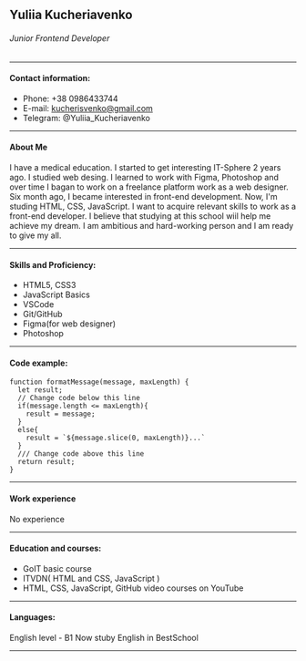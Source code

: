 ## Yuliia Kucheriavenko
###### Junior Frontend Developer
*********
#### Contact information:
* Phone: +38 0986433744
* E-mail: kucherisvenko@gmail.com
* Telegram: @Yuliia_Kucheriavenko
*********
#### About Me
I have a medical education. I started to get interesting IT-Sphere 2 years ago. I studied web desing. I learned to work with Figma, Photoshop and over time I bagan to work on a freelance platform work as a web designer. Six month ago, I became interested in front-end development. 
Now, I'm studing HTML, CSS, JavaScript. I want to acquire relevant skills to work as a front-end developer. 
I believe that studying at this school wiil help me achieve my dream. 
I am ambitious and hard-working person and I am ready to give my all.  
*********
#### Skills and Proficiency:
* HTML5, CSS3
* JavaScript Basics
* VSCode
* Git/GitHub
* Figma(for web designer)
* Photoshop
*********
#### Code example:
```
function formatMessage(message, maxLength) {
  let result;
  // Change code below this line
  if(message.length <= maxLength){
    result = message;
  }
  else{
    result = `${message.slice(0, maxLength)}...`
  }
  /// Change code above this line
  return result;
}
```
*********
#### Work experience
No experience
*********
#### Education and courses:
* GoIT basic course
* ITVDN( HTML and CSS, JavaScript )
* HTML, CSS, JavaScript, GitHub video courses on YouTube
*********
#### Languages:
English level - B1
Now stuby English in BestSchool 
*********
